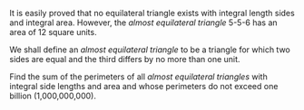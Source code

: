 <p>It is easily proved that no equilateral triangle exists with integral length sides and integral area. However, the <i>almost equilateral triangle</i> 5-5-6 has an area of 12 square units.</p>
<p>We shall define an <i>almost equilateral triangle</i> to be a triangle for which two sides are equal and the third differs by no more than one unit.</p>
<p>Find the sum of the perimeters of all <i>almost equilateral triangles</i> with integral side lengths and area and whose perimeters do not exceed one billion (1,000,000,000).</p>

